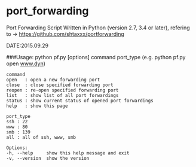 port_forwarding
===============
Port Forwarding Script Written in Python (version 2.7, 3.4 or later), refering to -> https://github.com/shtaxxx/portforwarding

DATE:2015.09.29

###Usage: 
    python pf.py [options] command port_type
    (e.g. python pf.py open www.dyn)

    command
    open   : open a new forwarding port
    close  : close specified forwarding port
    reopen : re-open specified forwarding port 
    list   : show list of all port forwardings
    status : show current status of opened port forwardings
    help   : show this page

    port_type
    ssh : 22
    www : 80
    smb : 139
    all : all of ssh, www, smb

    Options:
    -h, --help     show this help message and exit
    -v, --version  show the version
